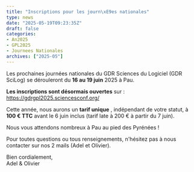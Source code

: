 ```yaml
---
title: "Inscriptions pour les journ\xE9es nationales"
type: news
date: "2025-05-19T09:23:35Z"
draft: false
categories:
- An2025
- GPL2025
- Journees Nationales
archives: ["2025-05"]
---
```


  
Les prochaines journées nationales du GDR Sciences du Logiciel (GDR SciLog) se dérouleront du **16 au 19 juin** 2025 à Pau.

**Les inscriptions sont désormais ouvertes** sur : <https://gdrgpl2025.sciencesconf.org/>

Cette année, nous aurons un **tarif unique** , indépendant de votre statut, à **100 € TTC** avant le 6 juin inclus (tarif late à 200 € à partir du 7 juin).

Nous vous attendons nombreux à Pau au pied des Pyrénées !

Pour toutes questions ou tous renseignements, n'hésitez pas à nous contacter sur nos 2 mails (Adel et Olivier).

Bien cordialement,  
Adel & Olivier
